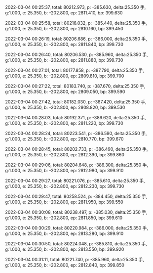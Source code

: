2022-03-04 00:25:37, total: 80212.973, p: -385.630, delta:25.350 手, g:1.000, e: 25.350, b: -202.800, ep: 2811.410, bp: 399.630

2022-03-04 00:25:58, total: 80216.032, p: -385.440, delta:25.350 手, g:1.000, e: 25.350, b: -202.800, ep: 2810.160, bp: 399.450

2022-03-04 00:26:19, total: 80206.686, p: -386.000, delta:25.350 手, g:1.000, e: 25.350, b: -202.800, ep: 2811.840, bp: 399.730

2022-03-04 00:26:40, total: 80206.530, p: -385.960, delta:25.350 手, g:1.000, e: 25.350, b: -202.800, ep: 2811.880, bp: 399.730

2022-03-04 00:27:01, total: 80177.858, p: -387.790, delta:25.350 手, g:1.000, e: 25.350, b: -202.800, ep: 2809.810, bp: 399.700

2022-03-04 00:27:22, total: 80183.740, p: -387.670, delta:25.350 手, g:1.000, e: 25.350, b: -202.800, ep: 2809.050, bp: 399.590

2022-03-04 00:27:42, total: 80182.030, p: -387.420, delta:25.350 手, g:1.000, e: 25.350, b: -202.800, ep: 2808.820, bp: 399.530

2022-03-04 00:28:03, total: 80192.371, p: -386.620, delta:25.350 手, g:1.000, e: 25.350, b: -202.800, ep: 2811.220, bp: 399.730

2022-03-04 00:28:24, total: 80223.541, p: -386.590, delta:25.350 手, g:1.000, e: 25.350, b: -202.800, ep: 2810.770, bp: 399.670

2022-03-04 00:28:45, total: 80202.733, p: -386.490, delta:25.350 手, g:1.000, e: 25.350, b: -202.800, ep: 2812.390, bp: 399.860

2022-03-04 00:29:06, total: 80204.648, p: -386.300, delta:25.350 手, g:1.000, e: 25.350, b: -202.800, ep: 2812.980, bp: 399.910

2022-03-04 00:29:27, total: 80221.076, p: -385.610, delta:25.350 手, g:1.000, e: 25.350, b: -202.800, ep: 2812.230, bp: 399.730

2022-03-04 00:29:47, total: 80258.524, p: -384.450, delta:25.350 手, g:1.000, e: 25.350, b: -202.800, ep: 2811.950, bp: 399.550

2022-03-04 00:30:08, total: 80238.497, p: -385.030, delta:25.350 手, g:1.000, e: 25.350, b: -202.800, ep: 2811.850, bp: 399.610

2022-03-04 00:30:29, total: 80220.984, p: -386.000, delta:25.350 手, g:1.000, e: 25.350, b: -202.800, ep: 2813.280, bp: 399.910

2022-03-04 00:30:50, total: 80224.048, p: -385.810, delta:25.350 手, g:1.000, e: 25.350, b: -202.800, ep: 2813.550, bp: 399.920

2022-03-04 00:31:11, total: 80221.740, p: -385.960, delta:25.350 手, g:1.000, e: 25.350, b: -202.800, ep: 2812.840, bp: 399.850